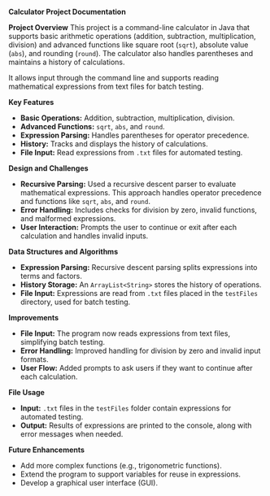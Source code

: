  **Calculator Project Documentation**

 **Project Overview**
This project is a command-line calculator in Java that supports basic arithmetic operations (addition, subtraction, multiplication, division) and advanced functions like square root (`sqrt`), absolute value (`abs`), and rounding (`round`). The calculator also handles parentheses and maintains a history of calculations. 

It allows input through the command line and supports reading mathematical expressions from text files for batch testing.

**Key Features**
- **Basic Operations:** Addition, subtraction, multiplication, division.
- **Advanced Functions:** `sqrt`, `abs`, and `round`.
- **Expression Parsing:** Handles parentheses for operator precedence.
- **History:** Tracks and displays the history of calculations.
- **File Input:** Read expressions from `.txt` files for automated testing.

 **Design and Challenges**
- **Recursive Parsing:** Used a recursive descent parser to evaluate mathematical expressions. This approach handles operator precedence and functions like `sqrt`, `abs`, and `round`.
- **Error Handling:** Includes checks for division by zero, invalid functions, and malformed expressions.
- **User Interaction:** Prompts the user to continue or exit after each calculation and handles invalid inputs.

 **Data Structures and Algorithms**
- **Expression Parsing:** Recursive descent parsing splits expressions into terms and factors.
- **History Storage:** An `ArrayList<String>` stores the history of operations.
- **File Input:** Expressions are read from `.txt` files placed in the `testFiles` directory, used for batch testing.

**Improvements**
- **File Input:** The program now reads expressions from text files, simplifying batch testing.
- **Error Handling:** Improved handling for division by zero and invalid input formats.
- **User Flow:** Added prompts to ask users if they want to continue after each calculation.

 **File Usage**
- **Input:** `.txt` files in the `testFiles` folder contain expressions for automated testing.
- **Output:** Results of expressions are printed to the console, along with error messages when needed.

 **Future Enhancements**
- Add more complex functions (e.g., trigonometric functions).
- Extend the program to support variables for reuse in expressions.
- Develop a graphical user interface (GUI).
